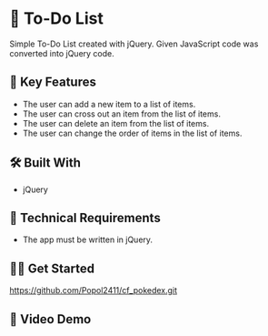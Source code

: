 # :seedling: To-Do List

Simple To-Do List created with jQuery. Given JavaScript code was converted into jQuery code.

## :key: Key Features 

- The user can add a new item to a list of items.
- The user can cross out an item from the list of items.
- The user can delete an item from the list of items.
- The user can change the order of items in the list of items.

## :hammer_and_wrench: Built With 

- jQuery

## :page_with_curl: Technical Requirements

- The app must be written in jQuery.

## :man_technologist: Get Started

https://github.com/Popol2411/cf_pokedex.git

## :rocket: Video Demo
